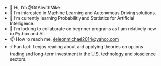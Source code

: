 - 👋 Hi, I’m @GitAIwithMike
- 👀 I’m interested in Machine Learning and Autonomous Driving solutions. 
- 🌱 I’m currently learning Probabilitiy and Statistics for Artificial Intelligence.
- 💞️ I’m looking to collaborate on beginner programs as I am relatively new to Python and AI.
- 📫 How to reach me, deleonmichael2014@yahoo.com
- ⚡ Fun fact: I enjoy reading about and applying theories on options trading and long-term investment in the U.S. technology and bioscience sectors.

<!---
GitAIwithMike/GitAIwithMike is a ✨ special ✨ repository because its `README.md` (this file) appears on your GitHub profile.
You can click the Preview link to take a look at your changes.
--->
